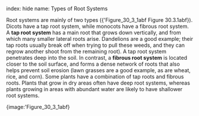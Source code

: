 index: hide
name: Types of Root Systems

Root systems are mainly of two types ({'Figure_30_3_1abf Figure 30.3.1abf}). Dicots have a tap root system, while monocots have a fibrous root system. A  **tap root system** has a main root that grows down vertically, and from which many smaller lateral roots arise. Dandelions are a good example; their tap roots usually break off when trying to pull these weeds, and they can regrow another shoot from the remaining root). A tap root system penetrates deep into the soil. In contrast, a  **fibrous root system** is located closer to the soil surface, and forms a dense network of roots that also helps prevent soil erosion (lawn grasses are a good example, as are wheat, rice, and corn). Some plants have a combination of tap roots and fibrous roots. Plants that grow in dry areas often have deep root systems, whereas plants growing in areas with abundant water are likely to have shallower root systems.


{image:'Figure_30_3_1abf}
        
